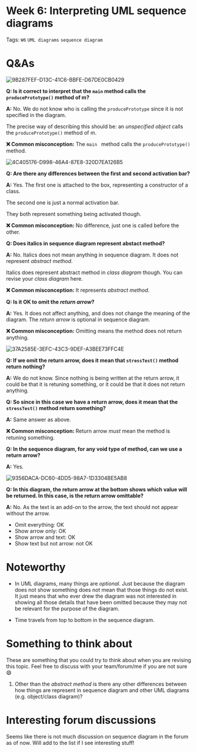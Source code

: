 # Week 6: Interpreting UML sequence diagrams

Tags: `W6` `UML diagrams` `sequence diagram`

# Q&As
![9B287FEF-D13C-41C6-BBFE-D67DE0CB0429](https://user-images.githubusercontent.com/60144099/190624024-3447bced-9dec-42a0-bb89-6e262c9c8e14.png)

**Q: Is it correct to interpret that the `main` method calls the `producePrototype()` method of m?**

**A:** No. We do not know who is calling the `producePrototype` since it is not specified in the diagram. 

The precise way of describing this should be: an *unspecified object* calls the `producePrototype()` method of m.

**❌ Common misconception:** The `main ` method calls the `producePrototype()` method.

![4C405176-D998-46A4-87E8-320D7EA126B5](https://user-images.githubusercontent.com/60144099/190624123-65f37e9e-59bb-435d-a16e-7a317d29263c.png)

**Q: Are there any differences between the first and second activation bar?**

**A:** Yes. The first one is attached to the box, representing a constructor of a class. 

The second one is just a normal activation bar. 

They both represent something being activated though.

**❌ Common misconception:** No difference, just one is called before the other.

**Q: Does italics in sequence diagram represent abstact method?**

**A:** No. Italics does not mean anything in sequence diagram. It does not represent *abstract method*. 

Italics does represent abstract method in *class diagram* though. You can revise your *class diagram* here.

**❌ Common misconception:** It represents *abstract method*.

**Q: Is it OK to omit the *return arrow*?**

**A:** Yes. It does not affect anything, and does not change the meaning of the diagram. The *return arrow* is optional in sequence diagram.

**❌ Common misconception:** Omitting means the method does not return anything. 

![37A2585E-3EFC-43C3-9DEF-A3BEE73FFC4E](https://user-images.githubusercontent.com/60144099/190624664-253af920-6ba3-4193-bac7-e97c7c0a86d8.png)

**Q: If we omit the return arrow, does it mean that `stressTest()` method return nothing?**

**A:** We do not know. Since nothing is being written at the return arrow, it could be that it is retuning something, or it could be that it does not return anything.

**Q: So since in this case we have a return arrow, does it mean that the `stressTest()` method return something?**

**A:** Same answer as above.

**❌ Common misconception:** Return arrow *must* mean the method is retuning something.

**Q: In the sequence diagram, for any void type of method, can we use a return arrow?**

**A:** Yes.

![9356DACA-DC60-4DD5-98A7-1D3304BE5AB8](https://user-images.githubusercontent.com/60144099/190624284-6dc4c310-07b1-47cd-81a1-a601c8aa076c.png)

**Q: In this diagram, the return arrow at the bottom shows which value will be returned. In this case, is the return arrow omittable?**

**A:** No. As the text is an add-on to the arrow, the text should not appear without the arrow.

- Omit everything: OK
- Show arrow only: OK
- Show arrow and text: OK
- Show text but not arrow: not OK

# Noteworthy
- In UML diagrams, many things are *optional*. Just because the diagram does not show something does not mean that those things do not exist. It just means that who ever drew the diagram was not interested in showing all those details that have been omitted because they may not be relevant for the purpose of the diagram.

- Time travels from top to bottom in the sequence diagram.

# Something to think about

These are something that you could try to think about when you are revising this topic. Feel free to discuss with your team/forum/me if you are not sure 😄

1. Other than the *abstract method* is there any other differences between how things are represent in sequence diagram and other UML diagrams (e.g. object/class diagram)?

# Interesting forum discussions
Seems like there is not much discussion on sequence diagram in the forum as of now. Will add to the list if I see interesting stuff!
